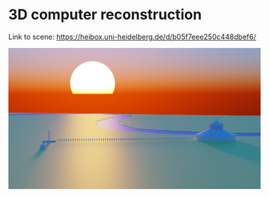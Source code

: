 # 3D computer reconstruction

Link to scene: https://heibox.uni-heidelberg.de/d/b05f7eee250c448dbef6/

![full picture](./full_picture.png)